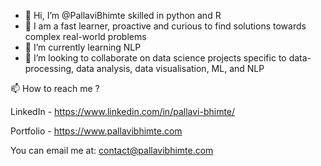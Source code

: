 - 👋 Hi, I’m @PallaviBhimte skilled in python and R
- 👀 I am a fast learner, proactive and curious to find solutions towards complex real-world problems
- 🌱 I’m currently learning NLP
- 💞️ I’m looking to collaborate on data science projects specific to data-processing, data analysis, data visualisation, ML, and NLP 

📫 How to reach me ?

LinkedIn - https://www.linkedin.com/in/pallavi-bhimte/

Portfolio - https://www.pallavibhimte.com

You can email me at: contact@pallavibhimte.com

